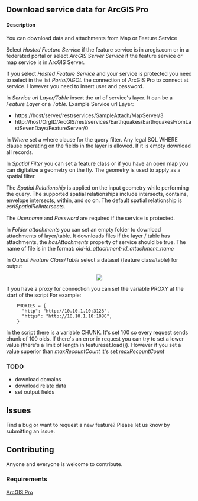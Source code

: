 ## Download service data for ArcGIS Pro

#### Description

You can download data and attachments from Map or Feature Service

Select *Hosted Feature Service* if the feature service is in arcgis.com or in a federated portal or
select *ArcGIS Server Service* if the feature service or map service is in ArcGIS Server.

If you select *Hosted Feature Service* and your service is protected you need to select in the list *Portal/AGOL* the connection of ArcGIS Pro to connect at service. However you need to insert user and password.

In *Service url Layer/Table* insert the url of service's layer. It can be a *Feature Layer* or a *Table*.
Example Service url Layer:
- https://host/server/rest/services/SampleAttach/MapServer/3
- http://host/OrgID/ArcGIS/rest/services/Earthquakes/EarthquakesFromLastSevenDays/FeatureServer/0 

In *Where* set a where clause for the query filter. Any legal SQL WHERE clause operating on the fields in the layer is allowed.
If it is empty download all records.

In *Spatial Filter* you can set a feature class or if you have an open map you can digitalize a geometry on the fly.
The geometry is used to apply as a spatial filter.

The *Spatial Relationship* is applied on the input geometry while performing the query. The supported spatial relationships include intersects, contains, envelope intersects, within, and so on. The default spatial relationship is *esriSpatialRelIntersects*.

The *Username* and *Password* are required if the service is protected.

In *Folder attachments* you can set an empty folder to download attachments of layer/table. It downloads files if the layer / table has attachments, the *hasAttachments* property of service should be true. The name of file is in the format: *oid-id_attachment-id_attachment_name*

In *Output Feature Class/Table* select a dataset (feature class/table) for output 

<p align="center">
<img src="Images/DownloadService.PNG">
</p>

If you have a proxy for connection you can set the variable PROXY at the start of the script
For example:

```<language>
    PROXIES = {
      "http": "http://10.10.1.10:3128",
      "https": "http://10.10.1.10:1080",
    }
```

In the script there is a variable CHUNK. It's set 100 so every request sends chunk of 100 oids.
If there's an error in request you can try to set a lower value (there's a limit of length in featureset.load()).
However if you set a value superior than *maxRecountCount* it's set *maxRecountCount* 

### TODO
- download domains
- download relate data
- set output fields

## Issues

Find a bug or want to request a new feature?  Please let us know by submitting an issue.

## Contributing

Anyone and everyone is welcome to contribute.

### Requirements

[ArcGIS Pro](https://pro.arcgis.com/en/pro-app/)
